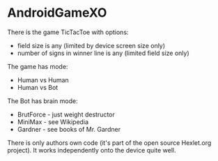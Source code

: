 AndroidGameXO
=============
There is the game TicTacToe with options:
- field size is any (limited by device screen size only)
- number of signs in winner line is any (limited field size only)

The game has mode: 
- Human vs Human
- Human vs Bot

The Bot has brain mode:
- BrutForce - just weight destructor
- MiniMax - see Wikipedia
- Gardner - see books of Mr. Gardner


There is only authors own code (it's part of the open source Hexlet.org project).
It works independently onto the device quite well. 
